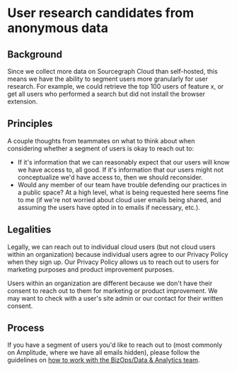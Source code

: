 # User research candidates from anonymous data

## Background

Since we collect more data on Sourcegraph Cloud than self-hosted, this means we have the ability to segment users more granularly for user research. For example, we could retrieve the top 100 users of feature x, or get all users who performed a search but did not install the browser extension.

## Principles

A couple thoughts from teammates on what to think about when considering whether a segment of users is okay to reach out to:

- If it's information that we can reasonably expect that our users will know we have access to, all good. If it's information that our users might not conceptualize we'd have access to, then we should reconsider.
- Would any member of our team have trouble defending our practices in a public space? At a high level, what is being requested here seems fine to me (if we're not worried about cloud user emails being shared, and assuming the users have opted in to emails if necessary, etc.).

## Legalities

Legally, we can reach out to individual cloud users (but not cloud users within an organization) because individual users agree to our Privacy Policy when they sign up. Our Privacy Policy allows us to reach out to users for marketing purposes and product improvement purposes.

Users within an organization are different because we don't have their consent to reach out to them for marketing or product improvement. We may want to check with a user's site admin or our contact for their written consent.

## Process

If you have a segment of users you'd like to reach out to (most commonly on Amplitude, where we have all emails hidden), please follow the guidelines on [how to work with the BizOps/Data & Analytics team](../../../../bizops/index.md#how-to-work-with-us).
